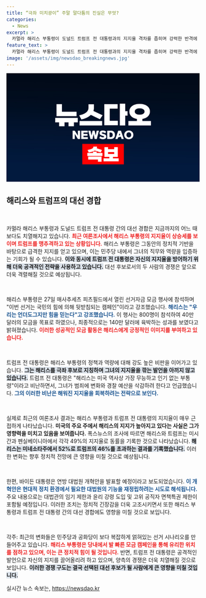 ```yaml
---
title: “극좌 미치광이” 주말 말다툼의 진실은 무엇?
categories:
  - News
excerpt: >
  카멀라 해리스 부통령이 도널드 트럼프 전 대통령과의 지지율 격차를 좁히며 강력한 반격에 나섰습니다. 첫 모금행사에서 목표의 5배인 140만 달러를 모으며 허니문 효과를 톡톡히 누리고 있는 그는 올가을 선거에서 시민들에게 희망의 메시지를 전달하고 있습니다.
feature_text: >
  카멀라 해리스 부통령이 도널드 트럼프 전 대통령과의 지지율 격차를 좁히며 강력한 반격에 나섰습니다. 첫 모금행사에서 목표의 5배인 140만 달러를 모으며 허니문 효과를 톡톡히 누리고 있는 그는 올가을 선거에서 시민들에게 희망의 메시지를 전달하고 있습니다.
image: '/assets/img/newsdao_breakingnews.jpg'
---
```


<p><img src="/assets/img/newsdao_breakingnews.jpg" alt="implanttips 속보" /></p>

<h2 data-ke-size="size26">해리스와 트럼프의 대선 경합</h2>

<p data-ke-size="size16">&nbsp;</p>  

<p>카멀라 해리스 부통령과 도널드 트럼프 전 대통령 간의 대선 경합은 지금까지의 어느 때보다도 치열해지고 있습니다. <b><span style="color: #ee2323;">최근 여론조사에서 해리스 부통령의 지지율이 상승세를 보이며 트럼프를 맹추격하고 있는 상황입니다.</span></b> 해리스 부통령은 그동안의 정치적 기반을 바탕으로 급격한 지지를 얻고 있으며, 이는 민주당 내에서 그녀의 직무와 역량을 입증하는 기회가 될 수 있습니다. <b><span style="background-color: #21538527;">이와 동시에 트럼프 전 대통령은 자신의 지지율을 방어하기 위해 더욱 공격적인 전략을 사용하고 있습니다.</span></b> 대선 후보로서의 두 사람의 경쟁은 앞으로 더욱 격렬해질 것으로 예상됩니다. </p>

<p data-ke-size="size16">&nbsp;</p>  

<p>해리스 부통령은 27일 매사추세츠 피츠필드에서 열린 선거자금 모금 행사에 참석하며 "이번 선거는 국민의 힘에 의해 뒷받침되는 캠페인"이라고 강조했습니다. <b><span style="color: #1a5490;">해리스는 "우리는 언더도그지만 힘을 믿는다"고 강조했습니다.</span></b> 이 행사는 800명이 참석하여 40만 달러의 모금을 목표로 하였으나, 최종적으로는 140만 달러에 육박하는 성과를 보였다고 밝혀졌습니다. <b><span style="color: #ee2323;">이러한 성공적인 모금 활동은 해리스에게 긍정적인 이미지를 부여하고 있습니다.</span></b> </p>

<p data-ke-size="size16">&nbsp;</p>  

<p>트럼프 전 대통령은 해리스 부통령의 정책과 역량에 대해 강도 높은 비판을 이어가고 있습니다. <b><span style="background-color: #21538527;">그는 해리스를 극좌 후보로 지칭하며 그녀의 지지율을 깎는 발언을 아끼지 않고 있습니다.</span></b> 트럼프 전 대통령은 "해리스는 미국 역사상 가장 무능하고 인기 없는 부통령"이라고 비난하면서, 그녀가 범죄에 변화와 경찰 예산을 삭감하려 한다고 언급했습니다. <b><span style="color: #1a5490;">그의 이러한 비난은 해워진 지지율을 회복하려는 전략으로 보인다.</span></b></p>

<p data-ke-size="size16">&nbsp;</p>  

<p>실제로 최근의 여론조사 결과는 해리스 부통령과 트럼프 전 대통령의 지지율이 매우 근접하게 나타났습니다. <b><span style="ee2323;">미국의 주요 주에서 해리스의 지지가 높아지고 있다는 사실은 그가 영향력을 미치고 있음을 보여줍니다.</span></b> 폭스뉴스의 조사에 따르면 해리스와 트럼프는 미시간과 펜실베이니아에서 각각 49%의 지지율로 동률을 기록한 것으로 나타났습니다. <b><span style="background-color: #21538527;">해리스는 미네소타주에서 52%로 트럼프의 46%를 초과하는 결과를 기록했습니다.</span></b> 이러한 변화는 향후 정치적 전망에 큰 영향을 미칠 것으로 예상됩니다.</p>

<p data-ke-size="size16">&nbsp;</p>  

<p>한편, 바이든 대통령은 연방 대법원 개혁안을 발표할 예정이라고 보도되었습니다. <b><span style="color: #1a5490;">이 개혁안은 현대적 정치 환경에서 필요한 대법원의 기능을 재정립하려는 시도로 해석됩니다.</span></b> 주요 내용으로는 대법관의 임기 제한과 윤리 강령 도입 및 고위 공직자 면책특권 제한이 포함될 예정입니다. 이러한 조치는 정치적 긴장감을 더욱 고조시키면서 또한 해리스 부통령과 트럼프 전 대통령 간의 대선 경합에도 영향을 미칠 것으로 보입니다. </p>

<p data-ke-size="size16">&nbsp;</p>  

<p>각주:  최근의 변화들은 민주당과 공화당이 보다 복잡하게 얽혀있는 선거 시나리오를 만들어주고 있습니다. <b><span style="color: #ee2323;">해리스 부통령은 당내에서 발 빠른 모금 캠페인을 통해 유리한 위치를 점하고 있으며, 이는 큰 정치적 힘이 될 것입니다.</span></b> 반면, 트럼프 전 대통령은 공격적인 발언으로 자신의 지지를 끌어올리려 하고 있으며, 양측의 경쟁은 더욱 치열해질 것으로 보입니다. <b><span style="background-color: #21538527;">이러한 경쟁 구도는 결국 선택된 대선 후보가 될 사람에게 큰 영향을 미칠 것입니다.</span></b></p>
실시간 뉴스 속보는, <a href="https://newsdao.kr" rel="dofollow">https://newsdao.kr</a>


